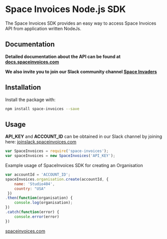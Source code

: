 
# Space Invoices Node.js SDK

The Space Invoices SDK provides an easy way to access Space Invoices API from application written NodeJs.

## Documentation

 **Detailed documentation about the API can be found at [docs.spaceinvoices.com](http://docs.spaceinvoices.com)**

**We also invite you to join our Slack community channel [Space Invaders](http://joinslack.spaceinvoices.com)**

## Installation

Install the package with:
```bash
npm install space-invoices --save
```


## Usage

**API_KEY** and **ACCOUNT_ID** can be obtained in our Slack channel by joining here: [joinslack.spaceinvoices.com](http://joinslack.spaceinvoices.com)

``` js
var SpaceInvoices = require('space-invoices');
var spaceInvoices = new SpaceInvoices('API_KEY');
```


Example usage of SpaceInvoices SDK for creating an Organisation
``` js
var accountId = 'ACCOUNT_ID';
spaceInvoices.organisation.create(accountId, {
	name: 'Studio404', 
	country: "USA"
 })
.then(function(organisation) {
	console.log(organisation);
})
.catch(function(error) {
	console.error(error)
})
```

[spaceinvoices.com](http://spaceinvoices.com)
